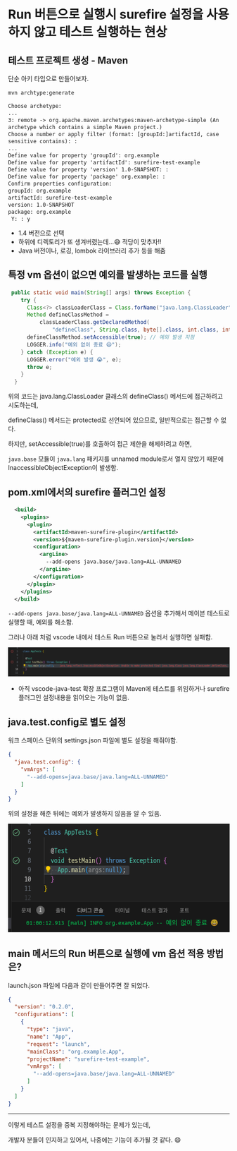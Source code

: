   

# Run 버튼으로 실행시 surefire 설정을 사용하지 않고 테스트 실행하는 현상



## 테스트 프로젝트 생성 - Maven

단순 아키 타입으로 만들어보자.

```
mvn archtype:generate
```



````
Choose archetype:
...
3: remote -> org.apache.maven.archetypes:maven-archetype-simple (An archetype which contains a simple Maven project.)
Choose a number or apply filter (format: [groupId:]artifactId, case sensitive contains): :
...
Define value for property 'groupId': org.example
Define value for property 'artifactId': surefire-test-example
Define value for property 'version' 1.0-SNAPSHOT: : 
Define value for property 'package' org.example: : 
Confirm properties configuration:
groupId: org.example
artifactId: surefire-test-example
version: 1.0-SNAPSHOT
package: org.example
 Y: : y
````

* 1.4 버전으로 선택
* 하위에 디렉토리가 또 생겨버렸는데...😅 적당이 맞추자!!
* Java 버전이나, 로깅, lombok 라이브러리 추가 등을 해줌



## 특정 vm 옵션이 없으면 예외를 발생하는 코드를 실행

```java
 public static void main(String[] args) throws Exception {
    try {
      Class<?> classLoaderClass = Class.forName("java.lang.ClassLoader");
      Method defineClassMethod =
          classLoaderClass.getDeclaredMethod(
              "defineClass", String.class, byte[].class, int.class, int.class);
      defineClassMethod.setAccessible(true); // 예외 발생 지점
      LOGGER.info("예외 없이 종료 😄");
    } catch (Exception e) {
      LOGGER.error("예외 발생 😭", e);
      throw e;
    }
  }
```

위의 코드는 java.lang.ClassLoader 클래스의 defineClass() 메서드에 접근하려고 시도하는데, 

defineClass() 메서드는 protected로 선언되어 있으므로, 일반적으로는 접근할 수 없다. 

하지만, setAccessible(true)를 호출하여 접근 제한을 해제하려고 하면, 

`java.base` 모듈이 `java.lang` 패키지를 unnamed module로서 열지 않았기 때문에 InaccessibleObjectException이 발생함.





## pom.xml에서의 surefire 플러그인 설정

```xml
  <build>
    <plugins>
      <plugin>
        <artifactId>maven-surefire-plugin</artifactId>
        <version>${maven-surefire-plugin.version}</version>
        <configuration>
          <argLine>
            --add-opens java.base/java.lang=ALL-UNNAMED
          </argLine>
        </configuration>
      </plugin>
    </plugins>
  </build>
```

`--add-opens java.base/java.lang=ALL-UNNAMED` 옵션을 추가해서 메이븐 테스트로 실행할 때, 예외를 해소함.

그러나 아래 처럼 vscode 내에서 테스트 Run 버튼으로 눌러서 실행하면 실패함.

![image-20240508005646519](doc-resources/image-20240508005646519.png)

* 아직 vscode-java-test 확장 프로그램이 Maven에 테스트를 위임하거나 surefire 플러그인 설정내용을 읽어오는 기능이 없음.



## java.test.config로 별도 설정

워크 스페이스 단위의 settings.json 파일에 별도 설정을 해줘야함.

```json
{
  "java.test.config": {
    "vmArgs": [
      "--add-opens=java.base/java.lang=ALL-UNNAMED"
    ]
  }
}
```

위의 설정을 해준 뒤에는 예외가 발생하지 않음을 알 수 있음.

![image-20240508010045218](doc-resources/image-20240508010045218.png)



## main 메서드의 Run 버튼으로 실행에 vm 옵션 적용 방법은?

launch.json 파일에 다음과 같이 만들어주면 잘 되었다.

```json
{
  "version": "0.2.0",
  "configurations": [
    {
      "type": "java",
      "name": "App",
      "request": "launch",
      "mainClass": "org.example.App",
      "projectName": "surefire-test-example",
      "vmArgs": [
        "--add-opens=java.base/java.lang=ALL-UNNAMED"
      ]
    }
  ]
}
```



---

이렇게 테스트 설정을 중복 지정해야하는 문제가 있는데,

개발자 분들이 인지하고 있어서, 나중에는 기능이 추가될 것 같다. 😄
